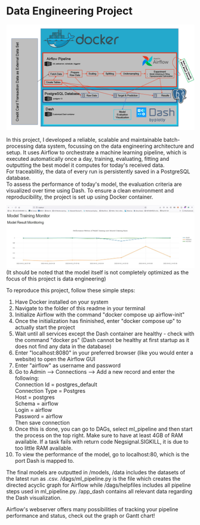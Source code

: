 # Data Engineering Project 

![Architecture Diagram](./architecture.jpg)

In this project, I developed a reliable, scalable and maintainable batch-processing data system, focussing on the data engineering architecture and setup. It uses Airflow to orchestrate a machine learning pipeline, which is executed automatically once a day, training, evaluating, fitting and outputting the best model it computes for today's received data.  
For traceablitiy, the data of every run is persistently saved in a PostgreSQL database.  
To assess the performance of today's model, the evaluation criteria are visualized over time using Dash. To ensure a clean environment and reproducibility, the project is set up using Docker container. 

![Dash Visualization](./Dash.JPG)
(It should be noted that the model itself is not completely optimized as the focus of this project is data engineering)

To reproduce this project, follow these simple steps:

1. Have Docker installed on your system  
2. Navigate to the folder of this readme in your terminal   
3. Initialize Airflow with the command "docker compose up airflow-init"  
4. Once the initialization has fininished, enter "docker compose up" to actually start the project  
5. Wait until all services except the Dash container are healthy - check with the command "docker ps" (Dash cannot be healthy at first startup as it does not find any data in the database)  
6. Enter "localhost:8080" in your preferred browser (like you would enter a website) to open the Airflow GUI  
7. Enter "airflow" as username and password  
8. Go to Admin --> Connections --> Add a new record and enter the following:    
  Connection Id = postgres_default  
  Connection Type = Postgres  
  Host = postgres  
  Schema = airflow  
  Login = airflow  
  Password = airflow  
  Then save connection
9. Once this is done, you can go to DAGs, select ml_pipeline and then start the process on the top right. 
Make sure to have at least 4GB of RAM available. If a task fails with return code Negsignal.SIGKILL, it is due to too little RAM available.  
10. To view the performance of the model, go to localhost:80, which is the port Dash is mapped to. 

The final models are outputted in /models, /data includes the datasets of the latest run as .csv. /dags/ml_pipeline.py is the file which creates the directed acyclic graph for Airflow while /dags/helpfiles includes all pipeline steps used in ml_pipeline.py. /app_dash contains all relevant data regarding the Dash visualization. 

Airflow's webserver offers many possibilities of tracking your pipeline performance and status, check out the graph or Gantt chart!



